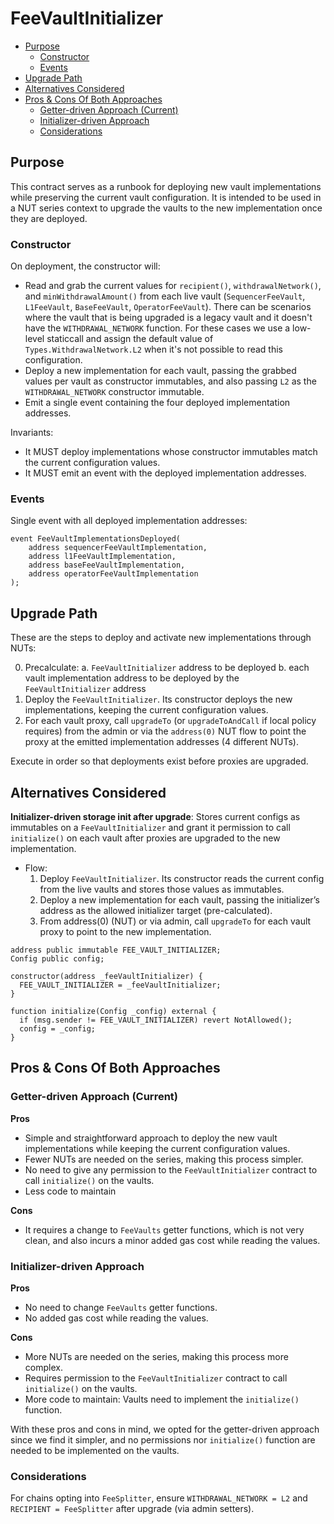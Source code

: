 # FeeVaultInitializer

<!-- START doctoc generated TOC please keep comment here to allow auto update -->
<!-- DON'T EDIT THIS SECTION, INSTEAD RE-RUN doctoc TO UPDATE -->

- [Purpose](#purpose)
  - [Constructor](#constructor)
  - [Events](#events)
- [Upgrade Path](#upgrade-path)
- [Alternatives Considered](#alternatives-considered)
- [Pros & Cons Of Both Approaches](#pros--cons-of-both-approaches)
  - [Getter-driven Approach (Current)](#getter-driven-approach-current)
  - [Initializer-driven Approach](#initializer-driven-approach)
  - [Considerations](#considerations)

<!-- END doctoc generated TOC please keep comment here to allow auto update -->

## Purpose

This contract serves as a runbook for deploying new vault implementations while preserving the current vault
configuration. It is intended to be used in a NUT series context to upgrade the vaults to the new
implementation once they are deployed.

### Constructor

On deployment, the constructor will:

- Read and grab the current values for `recipient()`, `withdrawalNetwork()`, and `minWithdrawalAmount()` from
  each live vault (`SequencerFeeVault`, `L1FeeVault`, `BaseFeeVault`, `OperatorFeeVault`).
  There can be scenarios where the vault that is being upgraded is a legacy vault and it doesn't have
  the `WITHDRAWAL_NETWORK` function. For these cases we use a low-level staticcall and assign the default value
  of `Types.WithdrawalNetwork.L2` when it's not possible to read this configuration.
- Deploy a new implementation for each vault, passing the grabbed values per vault as constructor immutables,
  and also passing `L2` as the `WITHDRAWAL_NETWORK` constructor immutable.
- Emit a single event containing the four deployed implementation addresses.

Invariants:

- It MUST deploy implementations whose constructor immutables match the current configuration values.
- It MUST emit an event with the deployed implementation addresses.

### Events

Single event with all deployed implementation addresses:

```solidity
event FeeVaultImplementationsDeployed(
    address sequencerFeeVaultImplementation,
    address l1FeeVaultImplementation,
    address baseFeeVaultImplementation,
    address operatorFeeVaultImplementation
);
```

## Upgrade Path

These are the steps to deploy and activate new implementations through NUTs:

0. Precalculate:
   a. `FeeVaultInitializer` address to be deployed
   b. each vault implementation address to be deployed by the `FeeVaultInitializer` address
1. Deploy the `FeeVaultInitializer`. Its constructor deploys the new implementations, keeping the current configuration values.
2. For each vault proxy, call `upgradeTo` (or `upgradeToAndCall` if local policy requires) from the admin or
   via the `address(0)` NUT flow to point the proxy at the emitted implementation addresses (4 different NUTs).

Execute in order so that deployments exist before proxies are upgraded.

## Alternatives Considered

**Initializer-driven storage init after upgrade**: Stores current configs as immutables on a `FeeVaultInitializer` and
grant it permission to call `initialize()` on each vault after proxies are upgraded to the new implementation.

- Flow:
  1. Deploy `FeeVaultInitializer`. Its constructor reads the current config from the live vaults and stores
     those values as immutables.
  2. Deploy a new implementation for each vault, passing the initializer’s address as the allowed initializer
     target (pre-calculated).
  3. From address(0) (NUT) or via admin, call `upgradeTo` for each vault proxy to point to the new
     implementation.

```solidity
address public immutable FEE_VAULT_INITIALIZER;
Config public config;

constructor(address _feeVaultInitializer) {
  FEE_VAULT_INITIALIZER = _feeVaultInitializer;
}

function initialize(Config _config) external {
  if (msg.sender != FEE_VAULT_INITIALIZER) revert NotAllowed();
  config = _config;
}
```

## Pros & Cons Of Both Approaches

### Getter-driven Approach (Current)

**Pros**

- Simple and straightforward approach to deploy the new vault implementations while keeping the current configuration values.
- Fewer NUTs are needed on the series, making this process simpler.
- No need to give any permission to the `FeeVaultInitializer` contract to call `initialize()` on the vaults.
- Less code to maintain

**Cons**

- It requires a change to `FeeVaults` getter functions, which is not very clean, and also incurs a minor added
  gas cost while reading the values.

### Initializer-driven Approach

**Pros**

- No need to change `FeeVaults` getter functions.
- No added gas cost while reading the values.

**Cons**

- More NUTs are needed on the series, making this process more complex.
- Requires permission to the `FeeVaultInitializer` contract to call `initialize()` on the vaults.
- More code to maintain: Vaults need to implement the `initialize()` function.

With these pros and cons in mind, we opted for the getter-driven approach since we find it simpler, and no
permissions nor `initialize()` function are needed to be implemented on the vaults.

### Considerations

For chains opting into `FeeSplitter`, ensure `WITHDRAWAL_NETWORK = L2` and `RECIPIENT = FeeSplitter` after
upgrade (via admin setters).
